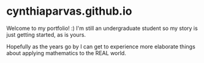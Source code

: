 # cynthiaparvas.github.io

Welcome to my portfolio! :) I'm still an undergraduate student so my story is just getting started, as is yours.

Hopefully as the years go by I can get to experience more elaborate things about applying mathematics to the REAL world.
